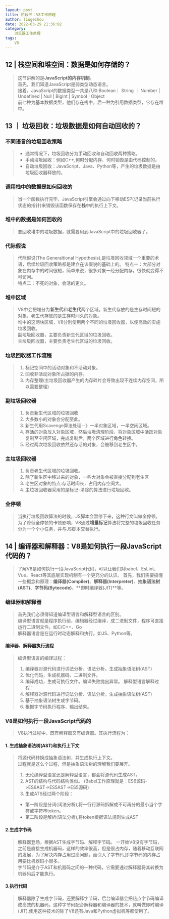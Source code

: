 ```yaml
---
layout: post
title: 阶段三：V8工作原理
author: liugezhou
date: 2022-03-29 21:36:02
category:
    浏览器工作原理
tags:
    V8
---
```

## 12 | 栈空间和堆空间：数据是如何存储的？
> 这节讲解的是**JavaScript的内存机制**。  
> 首先，我们知道JavaScript是弱类型动态语言。  
> 接着，JavaScript的数据类型一共是八种:Boolean｜ String ｜ Number | Undefined | Null | BigInt | Symbol | Object   
> 前七种为基本数据类型，他们存在栈中，后一种为引用数据类型，它存在堆中。  

## 13 ｜ 垃圾回收：垃圾数据是如何自动回收的？
### 不同语言的垃圾回收策略
> + 通常情况下，垃圾回收分为手动回收和自动回收两种策略。  
> + 手动垃圾回收：例如C++,何时分配内存、何时销毁是由代码控制的。  
> + 自动垃圾回收：JavaScript、Java、Python等，产生的垃圾数据是由垃圾回收器释放的。

### 调用栈中的数据是如何回收的
> 当一个函数执行完毕，JavaScript引擎会通过向下移动ESP(记录当前执行状态的指针)来销毁该函数保存在**栈**中的执行上下文。 
### 堆中的数据是如何回收的  
> 要回收堆中的垃圾数据，就需要用到JavaScript中的垃圾回收器了。

### 代际假说
> 代际假说(The Generaltional Hypothesis),是垃圾回收领域一个重要的术语，后续垃圾回收策略都是建立在该假说的基础上的。 
> 特点一：大部分对象在内存中的时间很短，简单来说，很多对象一经分配内存，很快就变得不可访问。  
> 特点二：不死的对象，会活的更久。

### 堆中区域
> V8中会把堆分为**新生代**和**老生代**两个区域。新生代存放的是生存时间短的对象，老生代存放的是生存时间久的对象。  
> 堆中的这两块区域，V8分别使用两个不同的垃圾回收器，以便高效的实施垃圾回收。  
> 副垃圾回收器，主要负责新生代区域的垃圾回收。  
> 主垃圾回收器，主要负责老生代区域的垃圾回收。

### 垃圾回收器工作流程
> 1. 标记空间中的活动对象和不活动对象。 
> 2. 回收非活动对象所占据的内存。 
> 3. 内存整理(主垃圾回收器产生的内存碎片会导致出现不连续内存空间，所以需要整理)

### 副垃圾回收器
> 1. 负责新生代区域的垃圾回收 
> 2. 大多数小的对象会分配至此。 
> 3. 新生代用Scavenge算法处理--》一半对象区域，一半空闲区域。 
> 4. 存活的对象放入对象区域，然后垃圾清理阶段，将对象区域中活跃对象复制至空闲区域，完成复制后，两个区域进行角色转换。 
> 5. 经过两次垃圾回收依然还存活的对象，会被移到老生区中。

### 主垃圾回收器
> 1. 负责老生代区域的垃圾回收。 
> 2. 除了新生区中移过来的对象，一些大对象会被直接分配到老生区 
> 3. 老生区对象的特点:存活时间长，占用内存空间大。  
> 4. 主垃圾回收器采用的是标记-清除的算法进行垃圾回收。  

### 全停顿
> 当执行垃圾回收算法的时候，JS脚本会暂停下来，这种行文叫做全停顿。 
> 为了降低全停顿的卡顿影响，V8通过**增量标记**算法将完整的垃圾回收任务分为一个个小任务，并与JS脚本交替执行。

## 14 | 编译器和解释器：V8是如何执行一段JavaScript代码的？
> 了解V8是如何执行一段JavaScript代码，可以让我们对babel、EsLint、Vue、React等其底层实现机制有一个更充分的认识。 
> 首先，我们需要搞懂一些概念和原理：**编译器(Compiler)**、**解释器(Interpreter)**、**抽象语法树(AST)**、**字节码(Bytecode)**、**即时编译器(JIT)**等。 

### 编译器和解释器
> 首先我们必须得知道编译型语言和解释型语言的区别。  
> 编译型语言就是程序执行前，编辑器经过编译，成二进制文件，程序可直接运行二进制文件。如C/C++、Go   
> 解释器语言是在运行时动态解释和执行。如JS、Python等。  
#### 编译器、解释器执行流程
> 编译型语言的编译过程：  
> 1. 编译器对源代码进行词法分析、语法分析，生成抽象语法树(AST)  
> 2. 优化代码，生成机器码、二进制文件。 
> 3. 编译成功，生成可执行文件。编译失败抛出异常。 
> 解释型语言解释过程：  
> 1. 解释器对源代码进行词法分析、语法分析，生成抽象语法树(AST)  
> 2. 基于抽象语法树生成字节码。 
> 3. 根据字节码执行程序、输出结果。

### V8是如何执行一段JavaScript代码的
> V8执行过程中，既有解释器又有编译器。其执行流程为：    
#### 1. 生成抽象语法树(AST)和执行上下文
> 将源代码转换成抽象语法树，并生成执行上下文。  
> 过程就是这么个过程，但是抽象语法树的理解我们要展开。  
> 1. 无论编译型语言还是解释型语言，都会将源代码生成AST。  
> 2. AST的结构与代码结构类似。 
> (Babel工作原理就是：ES6源码->ES6AST->ES5AST->ES5源码)   
> 3. 生成ATS经过两个阶段：  
> + 第一阶段是分词(词法分析),将一行行源码拆解成不可再分的最小当个字符或字符串token。    
> + 第二阶段是解析(语法分析),将token根据语法规则生成AST 
#### 2.生成字节码
> 解释器登场，根据AST生成字节码、解释字节码。 
> 一开始V8没有字节码，之前是直接生成机器码，这样的效率很高，但是很占内存，随着移动互联网的发展，为了解决内存占用过高问题，而引入了字节码,即字节码的内存占用要比机器码小很多。  
> 字节码是介于AST和机器码之间的一种代码，它需要通过解释器将其转换为机器码后才能执行。 
#### 3.执行代码
> 解释器除了生成字节码，还要解释字节码，后台编译器会把热点字节码编译成高效的机器码，这种字节码配合解释器和编译器的技术，就叫做即时编译(JIT).使用这种技术的除了V8还有Java和Python虚拟机等都使用了。